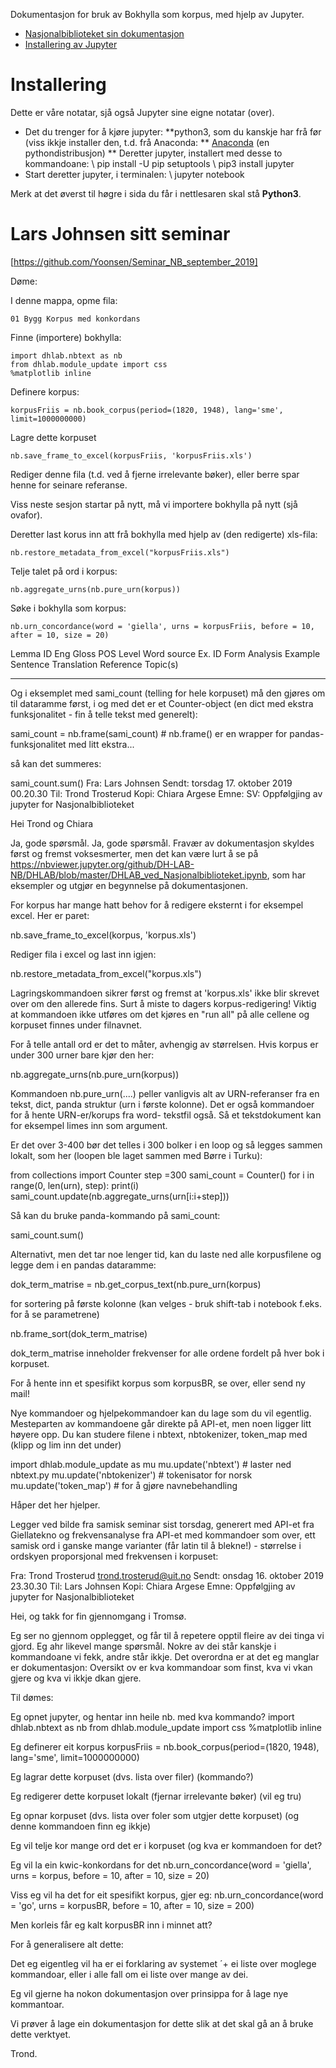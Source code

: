 
Dokumentasjon for bruk av Bokhylla som korpus, med hjelp av Jupyter.

* [Nasjonalbiblioteket sin dokumentasjon](https://nbviewer.jupyter.org/github/DH-LAB-NB/DHLAB/blob/master/DHLAB_ved_Nasjonalbiblioteket.ipynb)
* [Installering av Jupyter](https://realpython.com/jupyter-notebook-introduction/)

# Installering

Dette er våre notatar, sjå også Jupyter sine eigne notatar (over).

* Det du trenger for å kjøre jupyter:
**python3, som du kanskje har frå før (viss ikkje installer den, t.d. frå Anaconda:
** [Anaconda](https://www.datacamp.com/community/tutorials/installing-anaconda-mac-os-x) (en pythondistribusjon)
** Deretter jupyter, installert med desse to kommandoane: \\
pip install -U pip setuptools \\
pip3 install jupyter
* Start deretter jupyter, i terminalen: \\
jupyter notebook

Merk at det øverst til høgre i sida du får i nettlesaren skal stå **Python3**.

# Lars Johnsen sitt seminar

[https://github.com/Yoonsen/Seminar_NB_september_2019]

Døme:

I denne mappa, opme fila:

`01 Bygg Korpus med konkordans`

Finne (importere) bokhylla:

```
import dhlab.nbtext as nb
from dhlab.module_update import css
%matplotlib inline
```

Definere korpus:

```
korpusFriis = nb.book_corpus(period=(1820, 1948), lang='sme', limit=1000000000)
```

Lagre dette korpuset

```
nb.save_frame_to_excel(korpusFriis, 'korpusFriis.xls')
```

Rediger denne fila (t.d. ved å fjerne irrelevante bøker), eller berre spar henne for seinare referanse.

Viss neste sesjon startar på nytt, må vi importere bokhylla på nytt (sjå ovafor).

Deretter last korus  inn att frå bokhylla med hjelp av (den redigerte) xls-fila:

```
nb.restore_metadata_from_excel("korpusFriis.xls")
```

Telje talet på ord i korpus:

```
nb.aggregate_urns(nb.pure_urn(korpus))
```

Søke i bokhylla som korpus:

```
nb.urn_concordance(word = 'giella', urns = korpusFriis, before = 10, after = 10, size = 20)
```

Lemma
ID
Eng Gloss
POS
Level
Word source
Ex. ID
Form
Analysis
Example Sentence
Translation
Reference
Topic(s)

----

Og i eksemplet med sami_count (telling for hele korpuset) må den gjøres om til dataramme først, i og med det er et Counter-object (en dict med ekstra funksjonalitet - fin å telle tekst med generelt):

sami_count = nb.frame(sami_count)   # nb.frame() er en wrapper for pandas-funksjonalitet med litt ekstra...

så kan det summeres:

sami_count.sum()
Fra: Lars Johnsen
Sendt: torsdag 17. oktober 2019 00.20.30
Til: Trond Trosterud
Kopi: Chiara Argese
Emne: SV: Oppfølgjing av jupyter for Nasjonalbiblioteket

Hei Trond og Chiara

Ja, gode spørsmål. Ja, gode spørsmål. Fravær av dokumentasjon skyldes først og fremst voksesmerter, men det kan være lurt å se på <https://nbviewer.jupyter.org/github/DH-LAB-NB/DHLAB/blob/master/DHLAB_ved_Nasjonalbiblioteket.ipynb>, som har eksempler og utgjør en begynnelse på dokumentasjonen.

For korpus har mange hatt behov for å redigere eksternt i for eksempel excel. Her er paret:

nb.save_frame_to_excel(korpus, 'korpus.xls')

Rediger fila i excel og last inn igjen:

nb.restore_metadata_from_excel("korpus.xls")

Lagringskommandoen sikrer først og fremst at 'korpus.xls' ikke blir skrevet over om den allerede fins. Surt å miste to dagers korpus-redigering! Viktig at kommandoen ikke utføres om det kjøres en "run all" på alle cellene og korpuset finnes under filnavnet.

For å telle antall ord er det to måter, avhengig av størrelsen. Hvis korpus er under 300 urner bare kjør den her:

nb.aggregate_urns(nb.pure_urn(korpus))

Kommandoen nb.pure_urn(....) peller vanligvis alt av URN-referanser fra en tekst, dict, panda struktur (urn i første kolonne). Det er også kommandoer for å hente URN-er/korups fra word- tekstfil også. Så et tekstdokument kan for eksempel limes inn som argument.

Er det over 3-400 bør det telles i 300 bolker i en loop og så legges sammen lokalt, som her (loopen ble laget sammen med Børre i Turku):

from collections import Counter
step =300
sami_count = Counter()
for i in range(0, len(urn), step):
    print(i)
    sami_count.update(nb.aggregate_urns(urn[i:i+step]))

Så kan du bruke panda-kommando på sami_count:

sami_count.sum()

Alternativt, men det tar noe lenger tid, kan du laste ned alle korpusfilene og legge dem i en pandas dataramme:

dok_term_matrise = nb.get_corpus_text(nb.pure_urn(korpus)

for sortering på første kolonne (kan velges - bruk shift-tab i notebook f.eks. for å se parametrene)

nb.frame_sort(dok_term_matrise)

dok_term_matrise inneholder frekvenser for alle ordene fordelt på hver bok i korpuset.

For å hente inn et spesifikt korpus som korpusBR, se over, eller send ny mail!

Nye kommandoer og hjelpekommandoer kan du lage som du vil egentlig. Mesteparten av kommandoene går direkte på API-et, men noen ligger litt høyere opp. Du kan studere filene i nbtext, nbtokenizer, token_map med (klipp og lim inn det under)

import dhlab.module_update as mu
mu.update('nbtext') # laster ned nbtext.py
mu.update('nbtokenizer') # tokenisator for norsk
mu.update('token_map') # for å gjøre navnebehandling

Håper det her hjelper.

Legger ved bilde fra samisk seminar sist torsdag, generert med API-et fra Giellatekno og frekvensanalyse fra API-et med kommandoer som over, ett samisk ord i ganske mange varianter (får latin til å blekne!) - størrelse i ordskyen proporsjonal med frekvensen i korpuset:

Fra: Trond Trosterud <trond.trosterud@uit.no>
Sendt: onsdag 16. oktober 2019 23.30.30
Til: Lars Johnsen
Kopi: Chiara Argese
Emne: Oppfølgjing av jupyter for Nasjonalbiblioteket

Hei, og takk for fin gjennomgang i Tromsø.

Eg ser no gjennom opplegget, og får til å repetere opptil fleire av dei tinga vi gjord. Eg ahr likevel mange spørsmål. Nokre av dei står kanskje i kommandoane vi fekk, andre står ikkje. Det overordna er at det eg manglar er dokumentasjon: Oversikt ov er kva kommandoar som finst, kva vi vkan gjere og kva vi ikkje dkan gjere.

Til dømes:

Eg opnet jupyter, og hentar inn heile nb.
med kva kommando?
import dhlab.nbtext as nb
from dhlab.module_update import css
%matplotlib inline

Eg definerer eit korpus
korpusFriis = nb.book_corpus(period=(1820, 1948), lang='sme', limit=1000000000)

Eg lagrar dette korpuset (dvs. lista over filer)
(kommando?)

Eg redigerer dette korpuset lokalt (fjernar irrelevante bøker) (vil eg tru)

Eg opnar korpuset (dvs. lista over foler som utgjer dette korpuset)
(og denne kommandoen finn eg ikkje)

Eg vil telje kor mange ord det er i korpuset
(og kva er kommandoen for det?

Eg vil la ein kwic-konkordans for det
nb.urn_concordance(word = 'giella', urns = korpus, before = 10, after = 10, size = 20)

Viss eg vil ha det for eit spesifikt korpus, gjer eg:
nb.urn_concordance(word = 'go', urns = korpusBR, before = 10, after = 10, size = 200)

Men korleis får eg kalt korpusBR inn i minnet att?

For å generalisere alt dette:

Det eg eigentleg vil ha er ei forklaring av systemet ´+ ei liste over moglege kommandoar, eller i alle fall om ei liste over mange av dei.

Eg vil gjerne ha nokon dokumentasjon over prinsippa for å lage nye kommantoar.

Vi prøver å lage ein dokumentasjon for dette slik at det skal gå an å bruke dette verktyet.

Trond.
